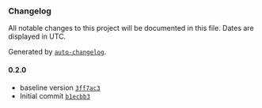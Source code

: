 ### Changelog

All notable changes to this project will be documented in this file. Dates are displayed in UTC.

Generated by [`auto-changelog`](https://github.com/CookPete/auto-changelog).

#### 0.2.0

- baseline version [`3ff7ac3`](https://github.com/rdkcentral/rdkv-halif-tvsettings/commit/3ff7ac3dd89d0bda1ccbb49994cd8bfc89512c46)
- Initial commit [`b1ecbb3`](https://github.com/rdkcentral/rdkv-halif-tvsettings/commit/b1ecbb3fd605920ed665706c60d1643f6e532de1)
